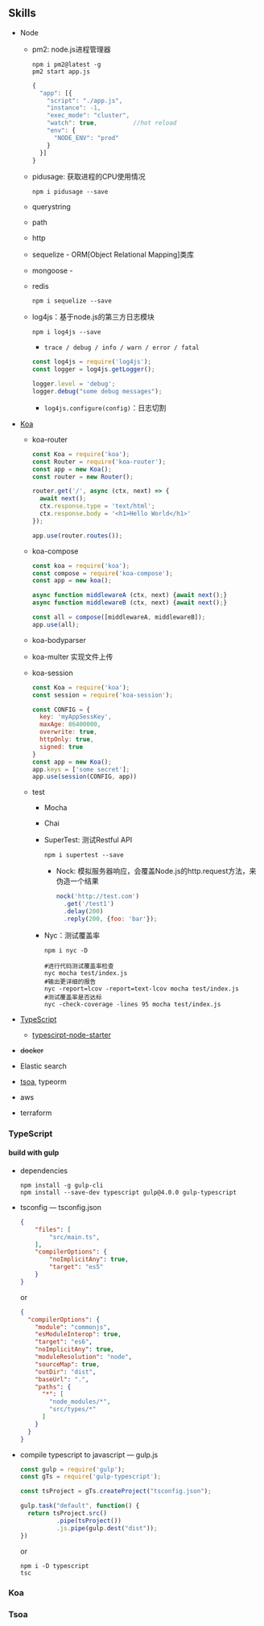 ## Skills

- Node

  - pm2: node.js进程管理器

    ```shell
    npm i pm2@latest -g
    pm2 start app.js
    ```

    ```js
    {
      "app": [{
        "script": "./app.js",
        "instance": -1,
        "exec_mode": "cluster",
        "watch": true,	   		//hot reload
        "env": {
          "NODE_ENV": "prod"
        }
      }]
    }
    ```

  - pidusage: 获取进程的CPU使用情况

    ```shell
    npm i pidusage --save
    ```

    

  - querystring

  - path

  - http

  - sequelize  - ORM[Object Relational Mapping]类库

  - mongoose - 

  - redis

    ```shell
    npm i sequelize --save
    ```

  - log4js：基于node.js的第三方日志模块

    ```shell
    npm i log4js --save
    ```

    - `trace / debug / info / warn / error / fatal`

    ```js
    const log4js = require('log4js');
    const logger = log4js.getLogger();
    
    logger.level = 'debug';
    logger.debug("some debug messages");
    ```

    - `log4js.configure(config)`：日志切割

- [Koa](https://koajs.com/)

  - koa-router

    ```js
    const Koa = require('koa');
    const Router = require('koa-router');
    const app = new Koa();
    const router = new Router();
    
    router.get('/', async (ctx, next) => {
      await next();
      ctx.response.type = 'text/html';
      ctx.response.body = '<h1>Hello World</h1>'
    });
    
    app.use(router.routes());
    ```

  - koa-compose

    ```js
    const koa = require('koa');
    const compose = require('koa-compose');
    const app = new koa();
    
    async function middlewareA (ctx, next) {await next();}
    async function middlewareB (ctx, next) {await next();}
    
    const all = compose([middlewareA, middlewareB]);
    app.use(all);
    ```

  - koa-bodyparser

  - koa-multer 实现文件上传

  - koa-session

    ```js
    const Koa = require('koa');
    const session = require('koa-session');
    
    const CONFIG = {
      key: 'myAppSessKey',
      maxAge: 86400000,
      overwrite: true,
      httpOnly: true,
      signed: true
    }
    const app = new Koa();
    app.keys = ['some secret'];
    app.use(session(CONFIG, app))
    ```

  - test

    - Mocha

    - Chai

    - SuperTest: 测试Restful API

      ```shell
      npm i supertest --save
      ```

      - Nock: 模拟服务器响应，会覆盖Node.js的http.request方法，来伪造一个结果

        ```js
        nock('http://test.com')
          .get('/test1')
          .delay(200)
          .reply(200, {foo: 'bar'});
        ```

    - Nyc：测试覆盖率

      ```shell
      npm i nyc -D
      
      #进行代码测试覆盖率检查
      nyc mocha test/index.js
      #输出更详细的报告
      nyc -report=lcov -report=text-lcov mocha test/index.js
      #测试覆盖率是否达标
      nyc -check-coverage -lines 95 mocha test/index.js
      ```

      

- [TypeScript](https://www.typescriptlang.org/)

  - [typescirpt-node-starter](<https://github.com/Microsoft/TypeScript-Node-Starter#typescript-node-starter>)

- ~~docker~~

- Elastic search

- [tsoa](https://github.com/lukeautry/tsoa), typeorm

- aws

- terraform

### TypeScript

#### build with gulp

- dependencies

  ```shell
  npm install -g gulp-cli
  npm install --save-dev typescript gulp@4.0.0 gulp-typescript
  ```

- tsconfig — tsconfig.json

  ```json
  {
      "files": [
          "src/main.ts",
      ],
      "compilerOptions": {
          "noImplicitAny": true,
          "target": "es5"
      }
  }
  ```

  or

  ```json
  {
    "compilerOptions": {
      "module": "commonjs",
      "esModuleInterop": true,
      "target": "es6",
      "noImplicitAny": true,
      "moduleResolution": "node",
      "sourceMap": true,
      "outDir": "dist",
      "baseUrl": ".",
      "paths": {
        "*": [
          "node_modules/*",
          "src/types/*"
        ]
      }
    }
  }
  ```

  

- compile typescript to javascript — gulp.js

  ```js
  const gulp = require('gulp');
  const gTs = require('gulp-typescript');
  
  const tsProject = gTs.createProject("tsconfig.json");
  
  gulp.task("default", function() {
    return tsProject.src()
            .pipe(tsProject())
            .js.pipe(gulp.dest("dist"));
  })
  ```

  or

  ```shell
  npm i -D typescript
  tsc
  ```



### Koa

### Tsoa



